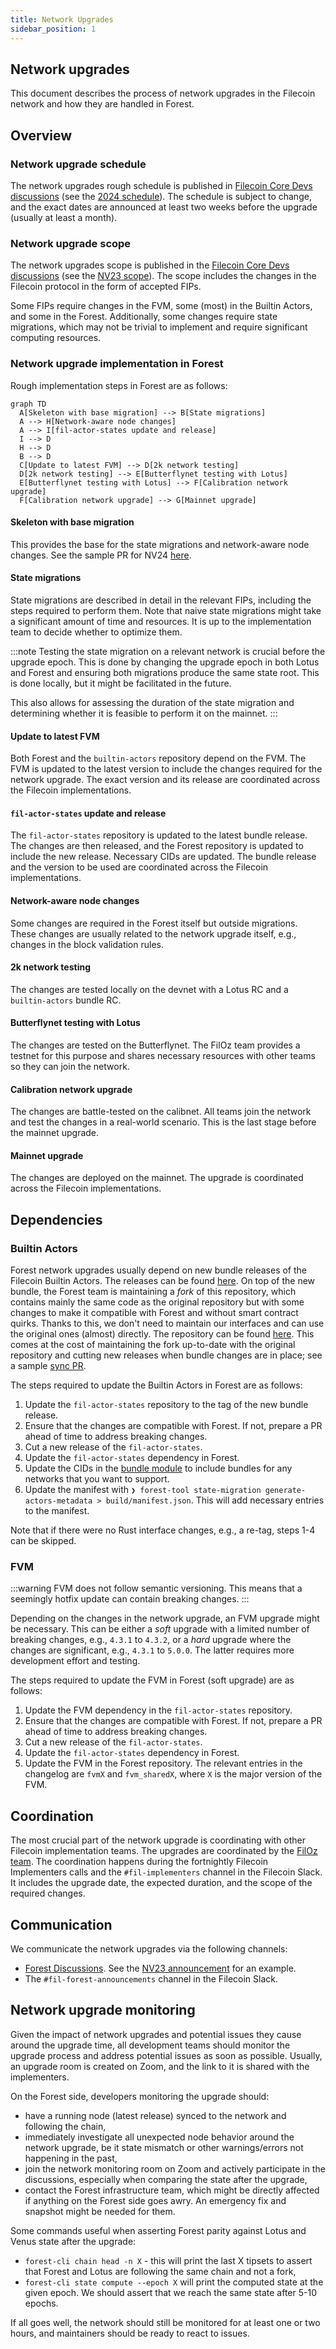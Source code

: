 ```yaml
---
title: Network Upgrades
sidebar_position: 1
---
```


## Network upgrades

This document describes the process of network upgrades in the Filecoin network and how they are handled in Forest.

## Overview

### Network upgrade schedule

The network upgrades rough schedule is published in [Filecoin Core Devs discussions](https://github.com/filecoin-project/core-devs/discussions) (see the [2024 schedule](https://github.com/filecoin-project/core-devs/discussions/155)). The schedule is subject to change, and the exact dates are announced at least two weeks before the upgrade (usually at least a month).

### Network upgrade scope

The network upgrades scope is published in the [Filecoin Core Devs discussions](https://github.com/filecoin-project/core-devs/discussions) (see the [NV23 scope](https://github.com/filecoin-project/core-devs/discussions/149)). The scope includes the changes in the Filecoin protocol in the form of accepted FIPs.

Some FIPs require changes in the FVM, some (most) in the Builtin Actors, and some in the Forest. Additionally, some changes require state migrations, which may not be trivial to implement and require significant computing resources.

### Network upgrade implementation in Forest

Rough implementation steps in Forest are as follows:

```mermaid
graph TD
  A[Skeleton with base migration] --> B[State migrations]
  A --> H[Network-aware node changes]
  A --> I[fil-actor-states update and release]
  I --> D
  H --> D
  B --> D
  C[Update to latest FVM] --> D[2k network testing]
  D[2k network testing] --> E[Butterflynet testing with Lotus]
  E[Butterflynet testing with Lotus] --> F[Calibration network upgrade]
  F[Calibration network upgrade] --> G[Mainnet upgrade]
```

#### Skeleton with base migration

This provides the base for the state migrations and network-aware node changes. See the sample PR for NV24 [here](https://github.com/ChainSafe/forest/pull/4819).

#### State migrations

State migrations are described in detail in the relevant FIPs, including the steps required to perform them. Note that naive state migrations might take a significant amount of time and resources. It is up to the implementation team to decide whether to optimize them.

:::note
Testing the state migration on a relevant network is crucial before the upgrade epoch. This is done by changing the upgrade epoch in both Lotus and Forest and ensuring both migrations produce the same state root. This is done locally, but it might be facilitated in the future.

This also allows for assessing the duration of the state migration and determining whether it is feasible to perform it on the mainnet.
:::

#### Update to latest FVM

Both Forest and the `builtin-actors` repository depend on the FVM. The FVM is updated to the latest version to include the changes required for the network upgrade. The exact version and its release are coordinated across the Filecoin implementations.

#### `fil-actor-states` update and release

The `fil-actor-states` repository is updated to the latest bundle release. The changes are then released, and the Forest repository is updated to include the new release. Necessary CIDs are updated. The bundle release and the version to be used are coordinated across the Filecoin implementations.

#### Network-aware node changes

Some changes are required in the Forest itself but outside migrations. These changes are usually related to the network upgrade itself, e.g., changes in the block validation rules.

#### 2k network testing

The changes are tested locally on the devnet with a Lotus RC and a `builtin-actors` bundle RC.

#### Butterflynet testing with Lotus

The changes are tested on the Butterflynet. The FilOz team provides a testnet for this purpose and shares necessary resources with other teams so they can join the network.

#### Calibration network upgrade

The changes are battle-tested on the calibnet. All teams join the network and test the changes in a real-world scenario. This is the last stage before the mainnet upgrade.

#### Mainnet upgrade

The changes are deployed on the mainnet. The upgrade is coordinated across the Filecoin implementations.

## Dependencies

### Builtin Actors

Forest network upgrades usually depend on new bundle releases of the Filecoin Builtin Actors. The releases can be found [here](https://github.com/filecoin-project/builtin-actors/releases). On top of the new bundle, the Forest team is maintaining a _fork_ of this repository, which contains mainly the same code as the original repository but with some changes to make it compatible with Forest and without smart contract quirks. Thanks to this, we don't need to maintain our interfaces and can use the original ones (almost) directly. The repository can be found [here](https://github.com/ChainSafe/fil-actor-states). This comes at the cost of maintaining the fork up-to-date with the original repository and cutting new releases when bundle changes are in place; see a sample [sync PR](https://github.com/ChainSafe/fil-actor-states/pull/311).

The steps required to update the Builtin Actors in Forest are as follows:

1. Update the `fil-actor-states` repository to the tag of the new bundle release.
2. Ensure that the changes are compatible with Forest. If not, prepare a PR ahead of time to address breaking changes.
3. Cut a new release of the `fil-actor-states`.
4. Update the `fil-actor-states` dependency in Forest.
5. Update the CIDs in the [bundle module](https://github.com/ChainSafe/forest/blob/main/src/networks/actors_bundle.rs) to include bundles for any networks that you want to support.
6. Update the manifest with `❯ forest-tool state-migration generate-actors-metadata > build/manifest.json`. This will add necessary entries to the manifest.

Note that if there were no Rust interface changes, e.g., a re-tag, steps 1-4 can be skipped.

### FVM

:::warning
FVM does not follow semantic versioning. This means that a seemingly hotfix update can contain breaking changes.
:::

Depending on the changes in the network upgrade, an FVM upgrade might be necessary. This can be either a _soft_ upgrade with a limited number of breaking changes, e.g., `4.3.1` to `4.3.2`, or a _hard_ upgrade where the changes are significant, e.g., `4.3.1` to `5.0.0`. The latter requires more development effort and testing.

The steps required to update the FVM in Forest (soft upgrade) are as follows:

1. Update the FVM dependency in the `fil-actor-states` repository.
2. Ensure that the changes are compatible with Forest. If not, prepare a PR ahead of time to address breaking changes.
3. Cut a new release of the `fil-actor-states`.
4. Update the `fil-actor-states` dependency in Forest.
5. Update the FVM in the Forest repository. The relevant entries in the changelog are `fvmX` and `fvm_sharedX`, where `X` is the major version of the FVM.

## Coordination

The most crucial part of the network upgrade is coordinating with other Filecoin implementation teams. The upgrades are coordinated by the [FilOz team](https://www.filoz.org). The coordination happens during the fortnightly Filecoin Implementers calls and the `#fil-implementers` channel in the Filecoin Slack. It includes the upgrade date, the expected duration, and the scope of the required changes.

## Communication

We communicate the network upgrades via the following channels:

- [Forest Discussions](https://github.com/ChainSafe/forest/discussions). See the [NV23 announcement](https://github.com/ChainSafe/forest/discussions/4488) for an example.
- The `#fil-forest-announcements` channel in the Filecoin Slack.

## Network upgrade monitoring

Given the impact of network upgrades and potential issues they cause around the upgrade time, all development teams should monitor the upgrade process and address potential issues as soon as possible. Usually, an upgrade room is created on Zoom, and the link to it is shared with the implementers.

On the Forest side, developers monitoring the upgrade should:

- have a running node (latest release) synced to the network and following the chain,
- immediately investigate all unexpected node behavior around the network upgrade, be it state mismatch or other warnings/errors not happening in the past,
- join the network monitoring room on Zoom and actively participate in the discussions, especially when comparing the state after the upgrade,
- contact the Forest infrastructure team, which might be directly affected if anything on the Forest side goes awry. An emergency fix and snapshot might be needed for them.

Some commands useful when asserting Forest parity against Lotus and Venus state after the upgrade:

- `forest-cli chain head -n X` - this will print the last X tipsets to assert that Forest and Lotus are following the same chain and not a fork,
- `forest-cli state compute --epoch X` will print the computed state at the given epoch. We should assert that we reach the same state after 5-10 epochs.

If all goes well, the network should still be monitored for at least one or two hours, and maintainers should be ready to react to issues.
